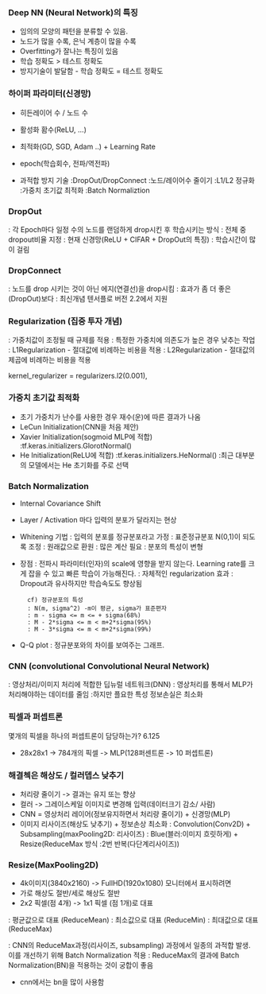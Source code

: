 ### Deep NN (Neural Network)의 특징
- 임의의 모양의 패턴을 분류할 수 있음.
- 노드가 많을 수록, 은닉 계층이 많을 수록
- Overfitting가 잘나는 특징이 있음
- 학습 정확도 > 테스트 정확도
- 방지기술이 발달함 - 학습 정확도 = 테스트 정확도

### 하이퍼 파라미터(신경망)

- 히든레이어 수 / 노드 수
- 활성화 홤수(ReLU, ...)
- 최적화(GD, SGD, Adam ..) + Learning Rate
- epoch(학습회수, 전파/역전파)

- 과적합 방지 기술
:DropOut/DropConnect
:노드/레이어수 줄이기
:L1/L2 정규화
:가중치 초기값 최적화
:Batch Normaliztion

### DropOut
: 각 Epoch마다 일정 수의 노드를 랜덤하게 drop시킨 후 학습시키는 방식
: 전체 중 dropout비율 지정
: 현재 신경망(ReLU + CIFAR + DropOut의 특징)
: 학습시간이 많이 걸림 

### DropConnect
: 노드를 drop 시키는 것이 아닌 에지(연결선)을 drop시킴
: 효과가 좀 더 좋은 (DropOut)보다
: 최신개념 텐서플로 버전 2.2에서 지원

### Regularization (집중 투자 개념)
: 가중치값이 조정될 때 규제를 적용
: 특정한 가중치에 의존도가 높은 경우 낮추는 작업
: L1Regularization - 절대값에 비례하는 비용을 적용
: L2Regularization - 절대값의 제곱에 비례하는 비용을 적용

kernel_regularizer = regularizers.l2(0.001),

### 가중치 초기값 최적화
- 초기 가중치가 난수를 사용한 경우 재수(운)에 따른 결과가 나옴
- LeCun Initialization(CNN을 처음 제안)
- Xavier Initialization(sogmoid MLP에 적합)
:tf.keras.initializers.GlorotNormal()
- He Initialization(ReLU에 적합)
:tf.keras.initializers.HeNormal()
:최근 대부분의 모델에서는 He 초기화를 주로 선택

### Batch Normalization
- Internal Covariance Shift
- Layer / Activation 마다 입력의 분포가 달라지는 현상
- Whitening 기법
: 입력의 분포를 정규분포라고 가정
: 표준정규분포 N(0,1)이 되도록 조정
: 원래값으로 환원
: 많은 계산 필요
: 분포의 특성이 변형

- 장점 
: 전파시 파라미터(인자)의 scale에 영향을 받지 않는다.
Learning rate를 크게 잡을 수 있고 빠른 학습이 가능해진다.
: 자체적인 regularization 효과
: Dropout과 유사하지만 학습속도도 향상됨

		cf) 정규분포의 특성
		: N(m, sigma^2) -m이 평균, sigma가 표준편자
		: m - sigma <= m <= + sigma(68%)
		: M - 2*sigma <= m < m+2*sigma(95%)
		: M - 3*sigma <= m < m+2*sigma(99%)

- Q-Q plot : 정규분포와의 차이를 보여주는 그래프. 

 ### CNN (convolutional Convolutional Neural Network)
: 영상처리/이미지 처리에 적합한 딥뉴럴 네트워크(DNN)
: 영상처리를 통해서 MLP가 처리해야하는 데이터를 줄임
:하지만 플요한 특성 정보손실은 최소화

 ### 픽셀과 퍼셉트론
 몇개의 픽셀을 하나의 퍼셉트론이 담당하는가? 6.125
 - 28x28x1 -> 784개의 픽셀 -> MLP(128퍼센트론 -> 10 퍼셉트론) 

### 해결첵은 해상도 / 컬러뎁스 낮추기
- 처리량 줄이기 -> 결과는 유지 또는 향상
- 컬러 -> 그레이스케일 이미지로 변경해 입력(데이터크기 감소/ 사람)
- CNN = 영상처리 레이어(정보유지하면서 처리량 줄이기) + 신경망(MLP)
- 이미지 리사이즈(해상도 낮추기) + 정보손상 최소화
: Convolution(Conv2D) + Subsampling(maxPooling2D: 리사이즈)
: Blue(블러:이미지 흐릿하게) + Resize(ReduceMax 방식 :2번 반복(다단계리사이즈)) 

### Resize(MaxPooling2D)
- 4k이미지(3840x2160) -> FullHD(1920x1080) 모니터에서 표시하려면
- 가로 해상도 절반/세로 해상도 절반
- 2x2 픽셀(점 4개) -> 1x1 픽셀 (점 1개)로 대표

: 평균값으로 대표 (ReduceMean)
: 최소값으로 대표 (ReduceMin)
: 최대값으로 대표 (ReduceMax)

: CNN의 ReduceMax과정(리사이즈, subsampling) 과정에서 일종의 과적합 발생. 이를 개선하기 위해 Batch Normalization 적용
: ReduceMax의 결과에 Batch Normalization(BN)을 적용하는 것이 궁합이 좋음
- cnn에서는 bn을 많이 사용함
